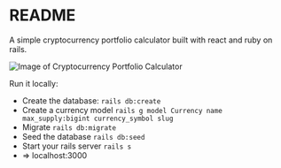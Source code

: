 # README

A simple cryptocurrency portfolio calculator built with react and ruby on rails.

![Image of Cryptocurrency Portfolio Calculator](https://github.com/zayneio/cryptocurrency-calculator/blob/master/app/assets/crypto-calculator.png)

Run it locally:
* Create the database:
`rails db:create`
* Create a currency model
`rails g model Currency name max_supply:bigint currency_symbol slug`
* Migrate 
`rails db:migrate`
* Seed the database
`rails db:seed`
* Start your rails server
`rails s`
* => localhost:3000
